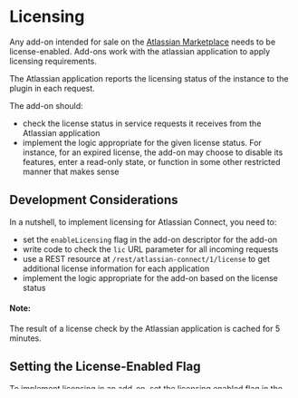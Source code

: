 # Licensing

Any add-on intended for sale on the [Atlassian Marketplace](https://marketplace.atlassian.com) needs
to be license-enabled. Add-ons work with the atlassian application to apply licensing requirements.

The Atlassian application reports the licensing status of the instance to the plugin in each request.

The add-on should:

 * check the license status in service requests it receives from the Atlassian application
 * implement the logic appropriate for the given license status. For instance, for an expired
   license, the add-on may choose to disable its features, enter a read-only state, or function
   in some other restricted manner that makes sense

## Development Considerations

In a nutshell, to implement licensing for Atlassian Connect, you need to:

 * set the `enableLicensing` flag in the add-on descriptor for the add-on
 * write code to check the `lic` URL parameter for all incoming requests
 * use a REST resource at `/rest/atlassian-connect/1/license` to get additional license information
   for each application
 * implement the logic appropriate for the add-on based on the license status

#### Note:
The result of a license check by the Atlassian application is cached for 5 minutes.

## Setting the License-Enabled Flag

To implement licensing in an add-on, set the licensing enabled flag in the plugin descriptor to
true. Any add-on intended for sale should have this flag enabled.

The licensing enabled flag appears in the descriptor file `atlassian-connect.json`

```
{
    "name": "Hello World",
    "key": "hello-world",
    "description": "Atlassian Connect add-on",
    "baseUrl": "http://www.example.com",
    "enableLicensing": true
}
```

This tells UPM to check and report licensing status to the plugin. On the other hand, if you are
using a plugin strictly for internal use or you plan to distribute it freely on the Marketplace,
this should be set to false.

<a name="license-status"></a>
## Handling Requests with the License Status

Each incoming request from the Atlassian application instance includes a query parameter named lic.
For example:

```
http://....?lic=active
```

Your add-on should check this value to determine the license status of the instance associated with
the current request. The `lic` parameter may have one of three values:

 * `active` – the license is valid for this instance and add-on
 * `expired` – a license is present, but it is expired
 * `none` – no license is present

## Accessing License Details

In addition to the `lic` parameter, an add-on can use a REST API resource to get an instance's
license for this plugin. Note, you will need to declare `READ` [scope](../scopes/scopes.html) in
order to use this resource.

The license resource is exposed as a REST resource at this URL:

```
https://{HOSTNAME}:{PORT}/{CONTEXT}/rest/atlassian-connect/latest/license
```

Among other information, the plugin can use the resource to discover:

 * whether the plugin license for an instance is valid
 * the organisation name, SEN and contact email associated with the license
 * the number of users allowed by the current license
 * the expiration date of the license
 * license type, such as `commercial` or `academic`

## Testing license enforcement

You can test licensing-related behavior of your add-on in a local, development environment to an
extent. But there's no way to replicate the interaction with the UPM and Atlassian Marketplace in a
local environment alone. In the production environment, the Atlassian Marketplace serves licenses
for new subscribers, and the application interacts with the Marketplace to get the license state.

